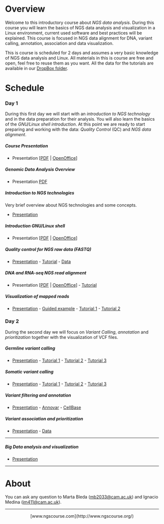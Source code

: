 # Overview

Welcome to this introductory course about _NGS data analysis_. During this course you will learn the basics of NGS data analysis and visualization in a Linux environment, current used software and best practices will be explained. This course is focused in NGS data alignment for DNA, variant calling, annotation, association and data visualization.

This is course is scheduled for 2 days and assumes a very basic knowledge of NGS data analysis and Linux. All materials in this is course are free and open, feel free to reuse them as you want. All the data for the tutorials are available in our [DropBox folder](https://www.dropbox.com/sh/4qkqch7gyt888h7/AABD_i9ShwryfAqGeJ0yqqF3a).


# Schedule

### Day 1

During this first day we will start with an _introduction to NGS technology_ and in the data preparation for their analysis. You will also learn the basics of the _GNU/Linux shell introduction_. At this point we are ready to start preparing and working with the data: _Quality Control_ (QC) and _NGS data alignment_.

##### Course Presentation
- Presentation [[PDF](Course_Materials/presentation/presentation_mda15.pdf) | [OpenOffice](Course_Materials/presentation/presentation_mda15.odp)]

##### Genomic Data Analysis Overview
- Presentation [PDF](Course_Materials/course_overview/Dopazo_Intro_Cambridge.pdf)

##### Introduction to NGS technologies
Very brief overview about NGS technologies and some concepts.
- [Presentation](Course_Materials/intro-ngs/ngs_introduction_mda15.pdf)

##### Introduction GNU/Linux shell
- Presentation [[PDF](Course_Materials/intro-linux/intro_Linux_mda15.pdf) | [OpenOffice](Course_Materials/intro-linux/intro_Linux_mda15.odp)]

##### Quality control for NGS raw data (FASTQ)
- [Presentation](Course_Materials/quality_control/presentation/quality_control_presentation.pdf) - [Tutorial](Course_Materials/quality_control/tutorial/quality_control.html) - [Data](https://www.dropbox.com/sh/4qkqch7gyt888h7/AAAqebBSC6JgDGq4emwNORCaa/quality_control)

##### DNA and RNA-seq NGS read alignment
- Presentation [[PDF](Course_Materials/alignment/presentation/ngs-read-mapping-imedina-mda15.pdf) | [OpenOffice](Course_Materials/alignment/presentation/ngs-read-mapping-imedina-mda15.odp)] - [Tutorial](Course_Materials/alignment/tutorial/example.html)

##### Visualization of mapped reads
- [Presentation](Course_Materials/visualization/presentation/2015-10-visualization_igv.pdf) - [Guided example](Course_Materials/visualization/tutorial/000_example.html) - [Tutorial 1](Course_Materials/visualization/tutorial/010_example.html) - [Tutorial 2](Course_Materials/visualization/tutorial/020_example.html)

### Day 2
During the second day we will focus on _Variant Calling_, _annotation_ and _prioritization_ together with the visualization of VCF files. 

##### Germline variant calling

- [Presentation](Course_Materials/variant_calling/presentation/2015-Cambridge_variant_calling.pdf) - [Tutorial 1](Course_Materials/variant_calling/tutorial/010_example.html) - [Tutorial 2](Course_Materials/variant_calling/tutorial/020_example.html) - [Tutorial 3](Course_Materials/variant_calling/tutorial/030_example.html)

##### Somatic variant calling

- [Presentation](Course_Materials/variant_calling/presentation/2015-Cambridge_variant_calling.pdf) - [Tutorial 1](Course_Materials/variant_calling/tutorial/010_example.html) - [Tutorial 2](Course_Materials/variant_calling/tutorial/020_example.html) - [Tutorial 3](Course_Materials/variant_calling/tutorial/030_example.html)

##### Variant filtering and annotation

- [Presentation](Course_Materials/variant_annotation/presentation/2015-Cambridge_variant_annotation.pdf) - [Annovar](Course_Materials/variant_annotation/tutorial/annovar.html) - [CellBase](Course_Materials/variant_annotation/tutorial/cellbase.html)

##### Variant association and prioritization

- [Presentation](Course_Materials/variant_prioritization/presentation/2015-Cambridge_variant_prioritization.pdf) - [Data](https://www.dropbox.com/sh/4qkqch7gyt888h7/AADPzrs9NGg0PjVqnwQocUJUa/annotation/hpg-variant/examples)

----

##### Big Data analysis and visualization

- [Presentation](Course_Materials/big_data/big_data_presentation.pdf)


----

# About

You can ask any question to Marta Bleda (mb2033@cam.ac.uk) and Ignacio Medina (im411@cam.ac.uk).


----

<center>
[www.ngscourse.com](http://www.ngscourse.org/)
</center>
